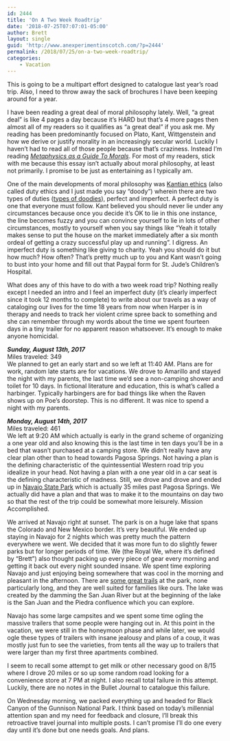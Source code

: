 ```yaml
---
id: 2444
title: 'On A Two Week Roadtrip'
date: '2018-07-25T07:07:01-05:00'
author: Brett
layout: single
guid: 'http://www.anexperimentinscotch.com/?p=2444'
permalink: /2018/07/25/on-a-two-week-roadtrip/
categories:
    - Vacation
---
```


This is going to be a multipart effort designed to catalogue last year’s road trip. Also, I need to throw away the sack of brochures I have been keeping around for a year.

I have been reading a great deal of moral philosophy lately. Well, “a great deal” is like 4 pages a day because it’s HARD but that’s 4 more pages then almost all of my readers so it qualifies as “a great deal” if you ask me. My reading has been predominantly focused on Plato, Kant, Wittgenstein and how we derive or justify morality in an increasingly secular world. Luckily I haven’t had to read all of those people because that’s craziness. Instead I’m reading *[Metaphysics as a Guide To Morals](https://www.amazon.com/Metaphysics-Guide-Morals-Penguin-Philosophy/dp/0140172327)*. For most of my readers, stick with me because this essay isn’t actually about moral philosophy, at least not primarily. I promise to be just as entertaining as I typically am.

One of the main developments of moral philosophy was [Kantian ethics](https://en.wikipedia.org/wiki/Kantian_ethics) (also called duty ethics and I just made you say “doody”) wherein there are two types of duties ([types of doodies](http://www.ebaumsworld.com/jokes/the-poop-list/80457871/)), perfect and imperfect. A perfect duty is one that everyone must follow. Kant believed you should never lie under any circumstances because once you decide it’s OK to lie in this one instance, the line becomes fuzzy and you can convince yourself to lie in lots of other circumstances, mostly to yourself when you say things like “Yeah it totally makes sense to put the house on the market immediately after a six month ordeal of getting a crazy successful play up and running”. I digress. An imperfect duty is something like giving to charity. Yeah you should do it but how much? How often? That’s pretty much up to you and Kant wasn’t going to bust into your home and fill out that Paypal form for St. Jude’s Children’s Hospital.

What does any of this have to do with a two week road trip? Nothing really except I needed an intro and I feel an imperfect duty (it’s clearly imperfect since it took 12 months to complete) to write about our travels as a way of cataloging our lives for the time 18 years from now when Harper is in therapy and needs to track her violent crime spree back to something and she can remember through my words about the time we spent fourteen days in a tiny trailer for no apparent reason whatsoever. It’s enough to make anyone homicidal.

***Sunday, August 13th, 2017***  
Miles traveled: 349  
We planned to get an early start and so we left at 11:40 AM. Plans are for work, random late starts are for vacations. We drove to Amarillo and stayed the night with my parents, the last time we’d see a non-camping shower and toilet for 10 days. In fictional literature and education, this is what’s called a harbinger. Typically harbingers are for bad things like when the Raven shows up on Poe’s doorstep. This is no different. It was nice to spend a night with my parents.

***Monday, August 14th, 2017***  
Miles traveled: 461  
We left at 9:20 AM which actually is early in the grand scheme of organizing a one year old and also knowing this is the last time in ten days you’ll be in a bed that wasn’t purchased at a camping store. We didn’t really have any clear plan other than to head towards Pagosa Springs. Not having a plan is the defining characteristic of the quintessential Western road trip you idealize in your head. Not having a plan with a one year old in a car seat is the defining characteristic of madness. Still, we drove and drove and ended up in [Navajo State Park](http://cpw.state.co.us/placestogo/parks/Navajo) which is actually 35 miles past Pagosa Springs. We actually did have a plan and that was to make it to the mountains on day two so that the rest of the trip could be somewhat more leisurely. Mission Accomplished.

We arrived at Navajo right at sunset. The park is on a huge lake that spans the Colorado and New Mexico border. It’s very beautiful. We ended up staying in Navajo for 2 nights which was pretty much the pattern everywhere we went. We decided that it was more fun to do slightly fewer parks but for longer periods of time. We (the Royal We, where it’s defined by “Brett”) also thought packing up every piece of gear every morning and getting it back out every night sounded insane. We spent time exploring Navajo and just enjoying being somewhere that was cool in the morning and pleasant in the afternoon. There are [some great trails](http://cpw.state.co.us/placestogo/parks/Navajo/Pages/Trails.aspx) at the park, none particularly long, and they are well suited for families like ours. The lake was created by the damming the San Juan River but at the beginning of the lake is the San Juan and the Piedra confluence which you can explore.

Navajo has some large campsites and we spent some time ogling the massive trailers that some people were hanging out in. At this point in the vacation, we were still in the honeymoon phase and while later, we would ogle these types of trailers with insane jealousy and plans of a coup, it was mostly just fun to see the varieties, from tents all the way up to trailers that were larger than my first three apartments combined.

I seem to recall some attempt to get milk or other necessary good on 8/15 where I drove 20 miles or so up some random road looking for a convenience store at 7 PM at night. I also recall total failure in this attempt. Luckily, there are no notes in the Bullet Journal to catalogue this failure.

On Wednesday morning, we packed everything up and headed for Black Canyon of the Gunnison National Park. I think based on today’s millennial attention span and my need for feedback and closure, I’ll break this retroactive travel journal into multiple posts. I can’t promise I’ll do one every day until it’s done but one needs goals. And plans.